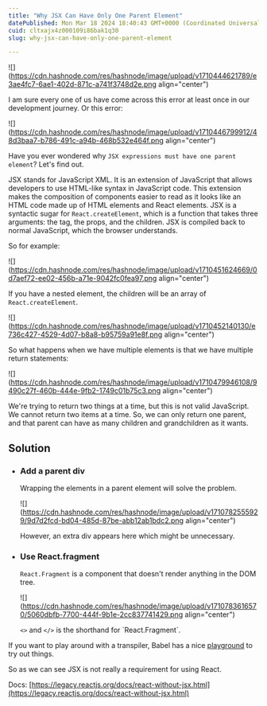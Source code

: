 ```yaml
---
title: "Why JSX Can Have Only One Parent Element"
datePublished: Mon Mar 18 2024 18:40:43 GMT+0000 (Coordinated Universal Time)
cuid: cltxajx4z000109i86bak1q30
slug: why-jsx-can-have-only-one-parent-element

---
```


![](https://cdn.hashnode.com/res/hashnode/image/upload/v1710444621789/e3ae4fc7-6ae1-402d-871c-a741f3748d2e.png align="center")

I am sure every one of us have come across this error at least once in our development journey. Or this error:

![](https://cdn.hashnode.com/res/hashnode/image/upload/v1710446799912/48d3baa7-b786-491c-a94b-468b532e464f.png align="center")

Have you ever wondered why `JSX expressions must have one parent element`? Let's find out.

JSX stands for JavaScript XML. It is an extension of JavaScript that allows developers to use HTML-like syntax in JavaScript code. This extension makes the composition of components easier to read as it looks like an HTML code made up of HTML elements and React elements. JSX is a syntactic sugar for `React.createElement`, which is a function that takes three arguments: the tag, the props, and the children. JSX is compiled back to normal JavaScript, which the browser understands.

So for example:

![](https://cdn.hashnode.com/res/hashnode/image/upload/v1710451624669/0d7aef72-ee02-456b-a71e-9042fc0fea97.png align="center")

If you have a nested element, the children will be an array of `React.createElement`.

![](https://cdn.hashnode.com/res/hashnode/image/upload/v1710452140130/e736c427-4529-4d07-b8a8-b95759a91e8f.png align="center")

So what happens when we have multiple elements is that we have multiple return statements:

![](https://cdn.hashnode.com/res/hashnode/image/upload/v1710479946108/9490c27f-460b-444e-9fb2-1749c01b75c3.png align="center")

We're trying to return two things at a time, but this is not valid JavaScript. We cannot return two items at a time. So, we can only return one parent, and that parent can have as many children and grandchildren as it wants.

## Solution

* ### Add a parent div
    
    Wrapping the elements in a parent element will solve the problem.
    
    ![](https://cdn.hashnode.com/res/hashnode/image/upload/v1710782555929/9d7d2fcd-bd04-485d-87be-abb12ab1bdc2.png align="center")
    
    However, an extra div appears here which might be unnecessary.
    
* ### Use React.fragment
    
    `React.Fragment` is a component that doesn't render anything in the DOM tree.
    
    ![](https://cdn.hashnode.com/res/hashnode/image/upload/v1710783616570/5060dbfb-7700-444f-9b1e-2cc837741429.png align="center")
    
    `<>` and `</>` is the shorthand for \`React.Fragment\`.
    

If you want to play around with a transpiler, Babel has a nice [playground](https://babeljs.io/repl) to try out things.

So as we can see JSX is not really a requirement for using React.

Docs: [https://legacy.reactjs.org/docs/react-without-jsx.html](https://legacy.reactjs.org/docs/react-without-jsx.html)